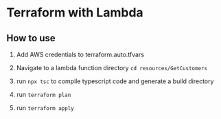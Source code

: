 # Terraform with Lambda

## How to use

1. Add AWS credentials to terraform.auto.tfvars

2. Navigate to a lambda function directory `cd resources/GetCustomers` 
3. run `npx tsc` to compile typescript code and generate a build directory
4. run `terraform plan`
5. run `terraform apply`